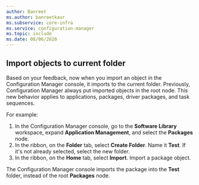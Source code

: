 ```yaml
---
author: Banreet
ms.author: banreetkaur
ms.subservice: core-infra
ms.service: configuration-manager
ms.topic: include
ms.date: 08/06/2020
---
```


## <a name="bkmk_folder"></a> Import objects to current folder

<!--6601203-->

Based on your feedback, now when you import an object in the Configuration Manager console, it imports to the current folder. Previously, Configuration Manager always put imported objects in the root node. This new behavior applies to applications, packages, driver packages, and task sequences.

For example:

1. In the Configuration Manager console, go to the **Software Library** workspace, expand **Application Management**, and select the **Packages** node.
1. In the ribbon, on the **Folder** tab, select **Create Folder**. Name it **Test**. If it's not already selected, select the new folder.
1. In the ribbon, on the **Home** tab, select **Import**. Import a package object.

The Configuration Manager console imports the package into the **Test** folder, instead of the root **Packages** node.
